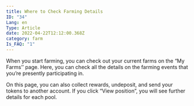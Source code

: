 ```yaml
---
title: Where to Check Farming Details
ID: "34"
Lang: en
Type: Article
date: 2022-04-22T12:12:00.368Z
category: farm
Is_FAQ: "1"
---
```

When you start farming, you can check out your current farms on the “My Farms’’ page. Here, you can check all the details on the farming events that you’re presently participating in.

On this page, you can also collect rewards, undeposit, and send your tokens to another account. If you click “View position”, you will see further details for each pool.